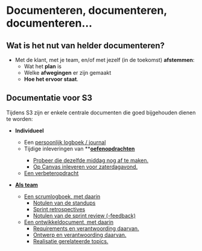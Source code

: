# Documenteren, documenteren, documenteren...

## Wat is het nut van helder documenteren?

- Met de klant, met je team, en/of met jezelf (in de toekomst) **afstemmen**:
  - Wat het **plan** is
  - Welke **afwegingen** er zijn gemaakt
  - **Hoe het ervoor staat**.

## Documentatie voor S3

Tijdens S3 zijn er enkele centrale documenten die goed bijgehouden dienen te worden:

- **Individueel**
  
  - Een [persoonlijk logboek / journal](./journaliseren.md)
  - Tijdige inleveringen van **<u>**oefenopdrachten**
    - Probeer die dezelfde middag nog af te maken.
    - Op Canvas inleveren voor zaterdagavond.
  - Een [verbeteropdracht](../skills/Verbeteropdracht-template.md)

- **Als team**
  
  - Een [scrumlogboek](../skills/Scrum%20Logboek.md), met daarin
    - Notulen van de standups
    - Sprint retrospectives
    - Notulen van de sprint review (-feedback)
  - Een [ontwikkeldocument](../software/Ontwikkeldocument-template.md), met daarin
    - Requirements en verantwoording daarvan.
    - Ontwerp en verantwoording daarvan.
    - Realisatie gerelateerde topics.
